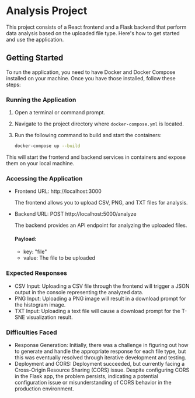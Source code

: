 # Analysis Project

This project consists of a React frontend and a Flask backend that perform data analysis based on the uploaded file type. Here's how to get started and use the application.

## Getting Started

To run the application, you need to have Docker and Docker Compose installed on your machine. Once you have those installed, follow these steps:

### Running the Application

1. Open a terminal or command prompt.
2. Navigate to the project directory where `docker-compose.yml` is located.
3. Run the following command to build and start the containers:

   ```bash
   docker-compose up --build

This will start the frontend and backend services in containers and expose them on your local machine.

### Accessing the Application

- Frontend URL: http://localhost:3000

    The frontend allows you to upload CSV, PNG, and TXT files for analysis.
    
- Backend URL: POST http://localhost:5000/analyze

    The backend provides an API endpoint for analyzing the uploaded files.
    
    #### Payload:
    -   key: "file"
    -   value: The file to be uploaded
    
### Expected Responses

- CSV Input: Uploading a CSV file through the frontend will trigger a JSON output in the console representing the analyzed data.
- PNG Input: Uploading a PNG image will result in a download prompt for the histogram image.
- TXT Input: Uploading a text file will cause a download prompt for the T-SNE visualization result.

### Difficulties Faced

- Response Generation: Initially, there was a challenge in figuring out how to generate and handle the appropriate response for each file type, but this was eventually resolved through iterative development and testing.
- Deployment and CORS: Deployment succeeded, but currently facing a Cross-Origin Resource Sharing (CORS) issue. Despite configuring CORS in the Flask app, the problem persists, indicating a potential configuration issue or misunderstanding of CORS behavior in the production environment.